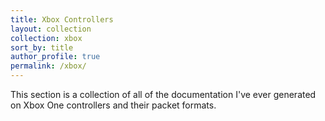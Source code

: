 ```yaml
---
title: Xbox Controllers
layout: collection
collection: xbox
sort_by: title
author_profile: true
permalink: /xbox/
---
```


This section is a collection of all of the documentation I've ever generated on Xbox One controllers and their packet formats.

